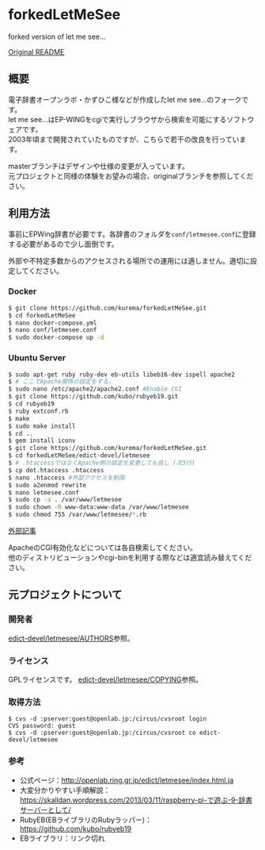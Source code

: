 # forkedLetMeSee
forked version of let me see...

[Original README](edict-devel/letmesee/README)

## 概要
電子辞書オープンラボ・かずひこ様などが作成したlet me see...のフォークです。  
let me see...はEP-WINGをcgiで実行しブラウザから検索を可能にするソフトウェアです。  
2003年頃まで開発されていたものですが、こちらで若干の改良を行っています。

masterブランチはデザインや仕様の変更が入っています。  
元プロジェクトと同様の体験をお望みの場合、originalブランチを参照してください。

## 利用方法
事前にEPWing辞書が必要です。各辞書のフォルダを``conf/letmesee.conf``に登録する必要があるので少し面倒です。

外部や不特定多数からのアクセスされる場所での運用には適しません。適切に設定してください。

### Docker
```bash
$ git clone https://github.com/kurema/forkedLetMeSee.git
$ cd forkedLetMeSee
$ nano docker-compose.yml
$ nano conf/letmesee.conf
$ sudo docker-compose up -d
```

### Ubuntu Server
```bash
$ sudo apt-get ruby ruby-dev eb-utils libeb16-dev ispell apache2
$ # ここでApache関係の設定をする。
$ sudo nano /etc/apache2/apache2.conf #Enable CGI
$ git clone https://github.com/kubo/rubyeb19.git
$ cd rubyeb19
$ ruby extconf.rb
$ make
$ sudo make install
$ cd ..
$ gem install iconv
$ git clone https://github.com/kurema/forkedLetMeSee.git
$ cd forkedLetMeSee/edict-devel/letmesee
$ # .htaccessではなくApache側の設定を変更しても良し (次3行)
$ cp dot.htaccess .htaccess
$ nano .htaccess #外部アクセスを制限
$ sudo a2enmod rewrite
$ nano letmesee.conf
$ sudo cp -a . /var/www/letmesee
$ sudo chown -R www-data:www-data /var/www/letmesee
$ sudo chmod 755 /var/www/letmesee/*.rb
```

[外部記事](https://skalldan.wordpress.com/2013/03/11/raspberry-pi-%E3%81%A7%E9%81%8A%E3%81%B6-9-%E8%BE%9E%E6%9B%B8%E3%82%B5%E3%83%BC%E3%83%90%E3%83%BC%E3%81%A8%E3%81%97%E3%81%A6/)

ApacheのCGI有効化などについては各自検索してください。  
他のディストリビューションやcgi-binを利用する際などは適宜読み替えてください。

## 元プロジェクトについて
### 開発者
[edict-devel/letmesee/AUTHORS](edict-devel/letmesee/AUTHORS)参照。
### ライセンス
GPLライセンスです。
[edict-devel/letmesee/COPYING](edict-devel/letmesee/COPYING)参照。
### 取得方法
```
$ cvs -d :pserver:guest@openlab.jp:/circus/cvsroot login
CVS password: guest
$ cvs -d :pserver:guest@openlab.jp:/circus/cvsroot co edict-devel/letmesee
```
### 参考
* 公式ページ：http://openlab.ring.gr.jp/edict/letmesee/index.html.ja
* 大変分かりやすい手順解説：https://skalldan.wordpress.com/2013/03/11/raspberry-pi-で遊ぶ-9-辞書サーバーとして/
* RubyEB(EBライブラリのRubyラッパー)：https://github.com/kubo/rubyeb19
* EBライブラリ：リンク切れ
